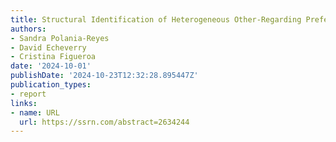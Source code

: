 ```yaml
---
title: Structural Identification of Heterogeneous Other-Regarding Preferences
authors:
- Sandra Polania-Reyes
- David Echeverry
- Cristina Figueroa
date: '2024-10-01'
publishDate: '2024-10-23T12:32:28.895447Z'
publication_types:
- report
links:
- name: URL
  url: https://ssrn.com/abstract=2634244
---
```

